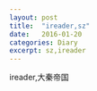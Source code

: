 ```yaml
---
layout: post
title:  "ireader,sz"
date:   2016-01-20
categories: Diary
excerpt: sz,ireader
---
```

ireader,大秦帝国
<br>

